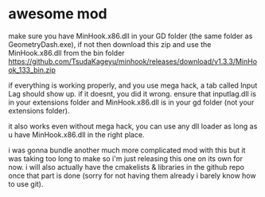 # awesome mod

make sure you have MinHook.x86.dll in your GD folder (the same folder as GeometryDash.exe), if not then download this zip and use the MinHook.x86.dll from the bin folder https://github.com/TsudaKageyu/minhook/releases/download/v1.3.3/MinHook_133_bin.zip

if everything is working properly, and you use mega hack, a tab called Input Lag should show up. if it doesnt, you did it wrong. ensure that inputlag.dll is in your extensions folder and MinHook.x86.dll is in your gd folder (not your extensions folder). 

it also works even without mega hack, you can use any dll loader as long as u have MinHook.x86.dll in the right place.

i was gonna bundle another much more complicated mod with this but it was taking too long to make so i'm just releasing this one on its own for now. i will also actually have the cmakelists & libraries in the github repo once that part is done (sorry for not having them already i barely know how to use git).
